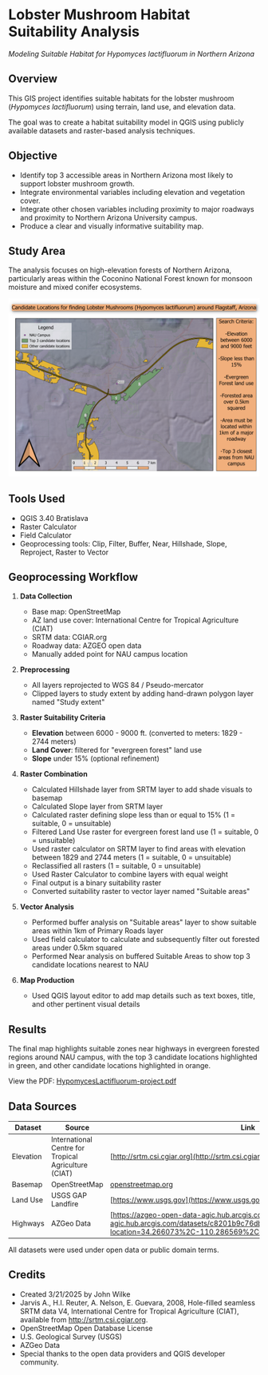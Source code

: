 # Lobster Mushroom Habitat Suitability Analysis  
*Modeling Suitable Habitat for Hypomyces lactifluorum in Northern Arizona*

## Overview
This GIS project identifies suitable habitats for the lobster mushroom (*Hypomyces lactifluorum*) using terrain, land use, and elevation data.

The goal was to create a habitat suitability model in QGIS using publicly available datasets and raster-based analysis techniques.

## Objective
- Identify top 3 accessible areas in Northern Arizona most likely to support lobster mushroom growth.
- Integrate environmental variables including elevation and vegetation cover.
- Integrate other chosen variables including proximity to major roadways and proximity to Northern Arizona University campus.
- Produce a clear and visually informative suitability map.

## Study Area
The analysis focuses on high-elevation forests of Northern Arizona, particularly areas within the Coconino National Forest known for monsoon moisture and mixed conifer ecosystems.

![Map Preview](HypomycesLactifluorum-project.png)

## Tools Used
- QGIS 3.40 Bratislava
- Raster Calculator
- Field Calculator
- Geoprocessing tools: Clip, Filter, Buffer, Near, Hillshade, Slope, Reproject, Raster to Vector

## Geoprocessing Workflow

1. **Data Collection**
   - Base map: OpenStreetMap
   - AZ land use cover: International Centre for Tropical Agriculture (CIAT)
   - SRTM data: CGIAR.org
   - Roadway data: AZGEO open data
   - Manually added point for NAU campus location

2. **Preprocessing**
   - All layers reprojected to WGS 84 / Pseudo-mercator
   - Clipped layers to study extent by adding hand-drawn polygon layer named "Study extent"

3. **Raster Suitability Criteria**
   - **Elevation** between 6000 - 9000 ft. (converted to meters: 1829 - 2744 meters)
   - **Land Cover**: filtered for "evergreen forest" land use
   - **Slope** under 15% (optional refinement)

4. **Raster Combination**
   - Calculated Hillshade layer from SRTM layer to add shade visuals to basemap
   - Calculated Slope layer from SRTM layer
   - Calculated raster defining slope less than or equal to 15% (1 = suitable, 0 = unsuitable)
   - Filtered Land Use raster for evergreen forest land use (1 = suitable, 0 = unsuitable)
   - Used raster calculator on SRTM layer to find areas with elevation between 1829 and 2744 meters (1 = suitable, 0 = unsuitable)
   - Reclassified all rasters (1 = suitable, 0 = unsuitable)
   - Used Raster Calculator to combine layers with equal weight
   - Final output is a binary suitability raster
   - Converted suitability raster to vector layer named "Suitable areas"
  
5. **Vector Analysis**
   - Performed buffer analysis on "Suitable areas" layer to show suitable areas within 1km of Primary Roads layer
   - Used field calculator to calculate and subsequently filter out forested areas under 0.5km squared
   - Performed Near analysis on buffered Suitable Areas to show top 3 candidate locations nearest to NAU

6. **Map Production**
   - Used QGIS layout editor to add map details such as text boxes, title, and other pertinent visual details

## Results
The final map highlights suitable zones near highways in evergreen forested regions around NAU campus, with the top 3 candidate locations highlighted in green, and other candidate locations highlighted in orange.

View the PDF: [HypomycesLactifluorum-project.pdf](HypomycesLactifluorum-project.pdf)

## Data Sources

| Dataset | Source | Link |
|--------|--------|------|
| Elevation | International Centre for Tropical Agriculture (CIAT) | [http://srtm.csi.cgiar.org](http://srtm.csi.cgiar.org/) |
| Basemap | OpenStreetMap | [openstreetmap.org](https://www.openstreetmap.org/#map=13/35.19864/-111.62333) |
| Land Use | USGS GAP Landfire | [https://www.usgs.gov](https://www.usgs.gov/) |
| Highways | AZGeo Data | [https://azgeo-open-data-agic.hub.arcgis.com/](https://azgeo-open-data-agic.hub.arcgis.com/datasets/c8201b9c76db43c89af8d5ead4d35e14_2/explore?location=34.266073%2C-110.286569%2C6.61) |

All datasets were used under open data or public domain terms.

## Credits
- Created 3/21/2025 by John Wilke
- Jarvis A., H.I. Reuter, A.  Nelson, E. Guevara, 2008, Hole-filled  seamless SRTM data V4, International  Centre for Tropical  Agriculture (CIAT), available  from http://srtm.csi.cgiar.org.
- OpenStreetMap Open Database License
- U.S. Geological Survey (USGS)
- AZGeo Data
- Special thanks to the open data providers and QGIS developer community.

